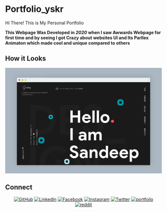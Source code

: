 # Portfolio_yskr
Hi There! This is My Personal Portfolio

**This Webpage Was Developed in _2020_ when I saw Awwards Webpage for first time and by seeing I got Crazy about websites UI and Its Parllex Animaton which made cool and unique compared to others**

## How it Looks

<img src="https://github.com/ysandeepkumarreddy/Portfolio_yskr/blob/main/img/ogtitle.png" />

## Connect

<p align="center">
	<a href="https://telegram.me/ysandeepkumarreddy/" target="_blank"><img src="https://img.icons8.com/bubbles/60/000000/telegram-app.png" alt="GitHub"/></a>
	<a href="https://www.linkedin.com/in/ysandeepkumarreddy/" target="_blank"><img src="https://img.icons8.com/bubbles/60/000000/linkedin.png" alt="LinkedIn"/></a>
	<a href="https://www.facebook.com/ysandeepkumarreddy/" target="_blank"><img src="https://img.icons8.com/bubbles/60/000000/facebook-new.png" alt="Facebook"/></a>
	<a href="https://www.instagram.com/ysandeepkumarreddy/" target="_blank"><img src="https://img.icons8.com/bubbles/60/000000/instagram.png" alt="Instagram"/></a>
	<a href="https://twitter.com/iamsandeep" target="_blank"><img src="https://img.icons8.com/bubbles/60/000000/twitter.png" alt="Twitter"/></a>
	<a href="https://www.ysandeepkumarreddy.me/" target="_blank"><img src="https://img.icons8.com/bubbles/60/000000/chrome.png" alt="portfoilo"/></a>
	<a href="https://www.reddit.com/user/weird_techy/" target="_blank"><img src="https://img.icons8.com/bubbles/60/000000/reddit.png" alt="reddit"/></a>
